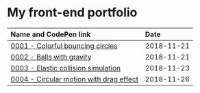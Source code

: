 # My front-end portfolio

|Name and CodePen link|Date|
|:---|:---|
|[0001 - Colorful bouncing circles](https://codepen.io/tianxinxie/pen/xQpamX)|2018-11-21|
|[0002 - Balls with gravity](https://codepen.io/tianxinxie/pen/xQpeWd)|2018-11-21|
|[0003 - Elastic collision simulation](https://codepen.io/tianxinxie/pen/jQzjRZ)|2018-11-23|
|[0004 - Circular motion with drag effect](https://codepen.io/tianxinxie/pen/vQrKrq)|2018-11-26|